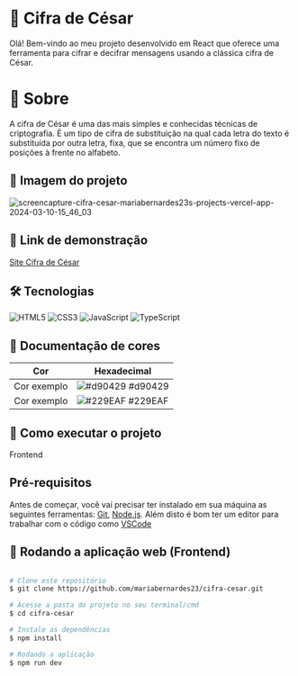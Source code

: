 # 🔐 Cifra de César

Olá! Bem-vindo ao meu projeto desenvolvido em React que oferece uma ferramenta para cifrar e decifrar mensagens usando a clássica cifra de César.

# 📃 Sobre

A cifra de César é uma das mais simples e conhecidas técnicas de criptografia. É um tipo de cifra de substituição na qual cada letra do texto é substituída por outra letra, fixa, que se encontra um número fixo de posições à frente no alfabeto.

## 📸 Imagem do projeto
![screencapture-cifra-cesar-mariabernardes23s-projects-vercel-app-2024-03-10-15_46_03](https://github.com/mariabernardes23/cifra-cesar/assets/99373514/337fde8c-7af2-4ae8-9a66-5977b3b74695)

## 🔗 Link de demonstração
<a href="https://cifra-cesar-mariabernardes23s-projects.vercel.app/">Site Cifra de César</a>

## 🛠 Tecnologias

![HTML5](https://img.shields.io/badge/HTML5-000?style=for-the-badge&logo=html5)
![CSS3](https://img.shields.io/badge/CSS3-000?style=for-the-badge&logo=css3&logoColor=264CE4)
![JavaScript](https://img.shields.io/badge/JavaScript-000?style=for-the-badge&logo=javascript)
![TypeScript](https://img.shields.io/badge/TypeScript-000?style=for-the-badge&logo=typescript)

## 🎨 Documentação de cores

| Cor               | Hexadecimal                                                |
| ----------------- | ---------------------------------------------------------------- |
| Cor exemplo       | ![#d90429](https://via.placeholder.com/10/d90429?text=+) #d90429 |
| Cor exemplo       | ![#229EAF](https://via.placeholder.com/10/229EAF?text=+) #229EAF |

## 🚀 Como executar o projeto

Frontend

## Pré-requisitos

Antes de começar, você vai precisar ter instalado em sua máquina as seguintes ferramentas:
[Git](https://git-scm.com), [Node.js](https://nodejs.org/en/). 
Além disto é bom ter um editor para trabalhar com o código como [VSCode](https://code.visualstudio.com/)

## 🧭 Rodando a aplicação web (Frontend)

```bash

# Clone este repositório
$ git clone https://github.com/mariabernardes23/cifra-cesar.git

# Acesse a pasta do projeto no seu terminal/cmd
$ cd cifra-cesar

# Instale as dependências
$ npm install

# Rodando a aplicação
$ npm run dev
